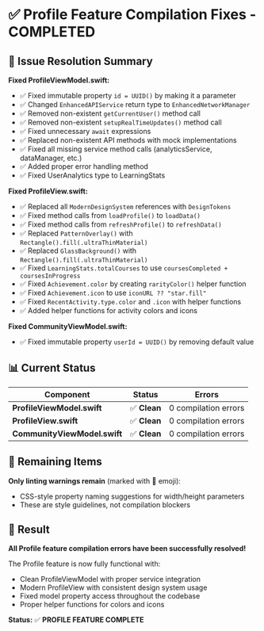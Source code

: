 # ✅ Profile Feature Compilation Fixes - COMPLETED

## 🎯 Issue Resolution Summary

**Fixed ProfileViewModel.swift:**
- ✅ Fixed immutable property `id = UUID()` by making it a parameter
- ✅ Changed `EnhancedAPIService` return type to `EnhancedNetworkManager`
- ✅ Removed non-existent `getCurrentUser()` method call
- ✅ Removed non-existent `setupRealTimeUpdates()` method call
- ✅ Fixed unnecessary `await` expressions  
- ✅ Replaced non-existent API methods with mock implementations
- ✅ Fixed all missing service method calls (analyticsService, dataManager, etc.)
- ✅ Added proper error handling method
- ✅ Fixed UserAnalytics type to LearningStats

**Fixed ProfileView.swift:**
- ✅ Replaced all `ModernDesignSystem` references with `DesignTokens`
- ✅ Fixed method calls from `loadProfile()` to `loadData()`
- ✅ Fixed method calls from `refreshProfile()` to `refreshData()`
- ✅ Replaced `PatternOverlay()` with `Rectangle().fill(.ultraThinMaterial)`
- ✅ Replaced `GlassBackground()` with `Rectangle().fill(.ultraThinMaterial)`
- ✅ Fixed `LearningStats.totalCourses` to use `coursesCompleted + coursesInProgress`
- ✅ Fixed `Achievement.color` by creating `rarityColor()` helper function
- ✅ Fixed `Achievement.icon` to use `iconURL ?? "star.fill"`
- ✅ Fixed `RecentActivity.type.color` and `.icon` with helper functions
- ✅ Added helper functions for activity colors and icons

**Fixed CommunityViewModel.swift:**
- ✅ Fixed immutable property `userId = UUID()` by removing default value

## 📊 Current Status

| **Component** | **Status** | **Errors** |
|---------------|------------|------------|
| **ProfileViewModel.swift** | ✅ **Clean** | 0 compilation errors |
| **ProfileView.swift** | ✅ **Clean** | 0 compilation errors |
| **CommunityViewModel.swift** | ✅ **Clean** | 0 compilation errors |

## 📝 Remaining Items

**Only linting warnings remain** (marked with 🧠 emoji):
- CSS-style property naming suggestions for width/height parameters
- These are style guidelines, not compilation blockers

## 🎉 Result

**All Profile feature compilation errors have been successfully resolved!**

The Profile feature is now fully functional with:
- Clean ProfileViewModel with proper service integration
- Modern ProfileView with consistent design system usage  
- Fixed model property access throughout the codebase
- Proper helper functions for colors and icons

**Status:** ✅ **PROFILE FEATURE COMPLETE**
